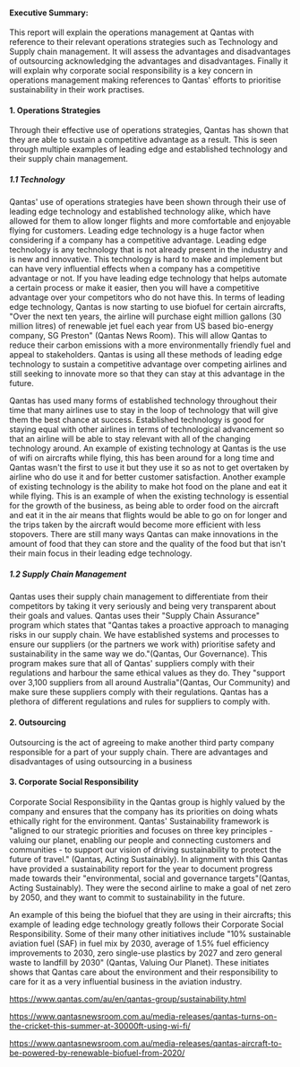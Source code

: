 

#### Executive Summary:

This report will explain the operations management at Qantas with reference to their relevant operations strategies such as Technology and Supply chain management. It will assess the advantages and disadvantages of outsourcing acknowledging the advantages and disadvantages. Finally it will explain why corporate social responsibility is a key concern in operations management making references to Qantas' efforts to prioritise sustainability in their work practises. 

#### 1. Operations Strategies

Through their effective use of operations strategies, Qantas has shown that they are able to sustain a competitive advantage as a result. This is seen through multiple examples of leading edge and established technology and their supply chain management. 

##### 1.1 Technology

Qantas' use of operations strategies have been shown through their use of leading edge technology and established technology alike, which have allowed for them to allow longer flights and more comfortable and enjoyable flying for customers. Leading edge technology is a huge factor when considering if a company has a competitive advantage. Leading edge technology is any technology that is not already present in the industry and is new and innovative. This technology is hard to make and implement but can have very influential effects when a company has a competitive advantage or not. If you have leading edge technology that helps automate a certain process or make it easier, then you will have a competitive advantage over your competitors who do not have this. In terms of leading edge technology, Qantas is now starting to use biofuel for certain aircrafts, "Over the next ten years, the airline will purchase eight million gallons (30 million litres) of renewable jet fuel each year from US based bio-energy company, SG Preston" (Qantas News Room). This will allow Qantas to reduce their carbon emissions with a more environmentally friendly fuel and appeal to stakeholders. Qantas is using all these methods of leading edge technology to sustain a competitive advantage over competing airlines and still seeking to innovate more so that they can stay at this advantage in the future.

Qantas has used many forms of established technology throughout their time that many airlines use to stay in the loop of technology that will give them the best chance at success. Established technology is good for staying equal with other airlines in terms of technological advancement so that an airline will be able to stay relevant with all of the changing technology around. An example of existing technology at Qantas is the use of wifi on aircrafts while flying, this has been around for a long time and Qantas wasn't the first to use it but they use it so as not to get overtaken by airline who do use it and for better customer satisfaction. Another example of existing technology is the ability to make hot food on the plane and eat it while flying. This is an example of when the existing technology is essential for the growth of the business, as being able to order food on the aircraft and eat it in the air means that flights would be able to go on for longer and the trips taken by the aircraft would become more efficient with less stopovers. There are still many ways Qantas can make innovations in the amount of food that they can store and the quality of the food but that isn't their main focus in their leading edge technology.

##### 1.2 Supply Chain Management

Qantas uses their supply chain management to differentiate from their competitors by taking it very seriously and being very transparent about their goals and values. Qantas uses their "Supply Chain Assurance" program which states that "Qantas takes a proactive approach to managing risks in our supply chain. We have established systems and processes to ensure our suppliers (or the partners we work with) prioritise safety and sustainability in the same way we do."(Qantas, Our Governance). This program makes sure that all of Qantas' suppliers comply with their regulations and harbour the same ethical values as they do. They "support over 3,100 suppliers from all around Australia"(Qantas, Our Community) and make sure these suppliers comply with their regulations. Qantas has a plethora of different regulations and rules for suppliers to comply with.

#### 2. Outsourcing

Outsourcing is the act of agreeing to make another third party company responsible for a part of your supply chain. There are advantages and disadvantages of using outsourcing in a business 

#### 3. Corporate Social Responsibility

Corporate Social Responsibility in the Qantas group is highly valued by the company and ensures that the company has its priorities on doing whats ethically right for the environment. Qantas' Sustainability framework is "aligned to our strategic priorities and focuses on three key principles - valuing our planet, enabling our people and connecting customers and communities - to support our vision of driving sustainability to protect the future of travel." (Qantas, Acting Sustainably). In alignment with this Qantas have provided a sustainability report for the year to document progress made towards their "environmental, social and governance targets"(Qantas, Acting Sustainably). They were the second airline to make a goal of net zero by 2050, and they want to commit to sustainability in the future. 

An example of this being the biofuel that they are using in their aircrafts; this example of leading edge technology greatly follows their Corporate Social Responsibility. Some of their many other initiatives include "10% sustainable aviation fuel (SAF) in fuel mix by 2030, average of 1.5% fuel efficiency improvements to 2030, zero single-use plastics by 2027 and zero general waste to landfill by 2030" (Qantas, Valuing Our Planet). These initiates shows that Qantas care about the environment and their responsibility to care for it as a very influential business in the aviation industry. 



https://www.qantas.com/au/en/qantas-group/sustainability.html

https://www.qantasnewsroom.com.au/media-releases/qantas-turns-on-the-cricket-this-summer-at-30000ft-using-wi-fi/

https://www.qantasnewsroom.com.au/media-releases/qantas-aircraft-to-be-powered-by-renewable-biofuel-from-2020/